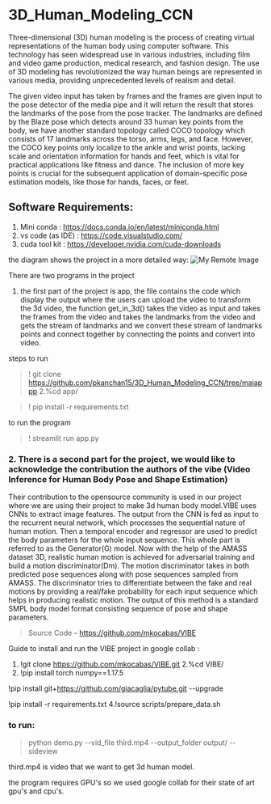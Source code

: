 # 3D_Human_Modeling_CCN

Three-dimensional (3D) human modeling is the process of creating virtual representations of the human body using computer software. 
This technology has seen widespread use in various industries, including film and video game production, medical research, and fashion design.
The use of 3D modeling has revolutionized the way human beings are represented in various media, providing unprecedented levels of realism and detail.

The given video input has taken by frames and the frames are given input to the pose detector of the media pipe and it will return the result that stores the landmarks of the pose from the pose tracker. The landmarks are defined by the Blaze pose which detects around 33 human key points from the body, we have another standard topology called COCO topology which consists of 17 landmarks across the torso, arms, legs, and face. However, the COCO key points only localize to the ankle and wrist points, lacking scale and orientation information for hands and feet, which is vital for practical applications like fitness and dance. The inclusion of more key points is crucial for the subsequent application of domain-specific pose estimation models, like those for hands, faces, or feet.


## Software Requirements:
1. Mini conda   :  https://docs.conda.io/en/latest/miniconda.html
2. vs code (as IDE) : https://code.visualstudio.com/
3. cuda tool kit : https://developer.nvidia.com/cuda-downloads



the diagram shows the project in a more detailed way:
![My Remote Image](https://ps.is.tuebingen.mpg.de/uploads/publication/image/22547/smplx_teaser_watermark.png)

There are two programs in the project 
1. the first part of the project is app, the file contains the code which display the output where the users can upload the video to transform the 3d video, the function get_in_3d() takes the video as input and takes the frames from the video and takes the landmarks from the video and gets the stream of landmarks and we convert these stream of landmarks points and connect together by connecting the points and convert into video.

steps to run

> ! git clone https://github.com/pkanchan15/3D_Human_Modeling_CCN/tree/maiappp
> 2.%cd app/

> ! pip install -r requirements.txt

to run the program

> ! streamlit run app.py


### 2. There is a second part for the project, we would like to acknowledge the contribution the authors of the vibe (Video Inference for Human Body Pose and Shape Estimation) 
Their contribution to the opensource community is used in our project where we are using their project to make 3d human body model.VIBE uses CNNs to extract image features. The output from the CNN is fed as input to the recurrent neural network, which processes the sequential nature of human motion. Then a temporal encoder and regressor are used to predict the body parameters for the whole input sequence. This whole part is referred to as the Generator(G) model. Now with the help of the AMASS dataset 3D, realistic human motion is achieved for adversarial training and build a motion discriminator(Dm). The motion discriminator takes in both predicted pose sequences along with pose sequences sampled from AMASS. The discriminator tries to differentiate between the fake and real motions by providing a real/fake probability for each input sequence which helps in producing realistic motion. The output of this method is a standard SMPL body model format consisting sequence of pose and shape parameters.

> Source Code – https://github.com/mkocabas/VIBE

Guide to install and run the VIBE project in google collab :
1. !git clone https://github.com/mkocabas/VIBE.git
2.%cd VIBE/
3. !pip install torch numpy==1.17.5

!pip install git+https://github.com/giacaglia/pytube.git --upgrade

!pip install -r requirements.txt
4.!source scripts/prepare_data.sh

### to run:
> python demo.py --vid_file third.mp4 --output_folder output/ --sideview


third.mp4 is video that we want to get 3d human model.

the program requires GPU's so we used google collab for their state of art gpu's and cpu's.

